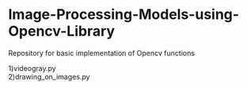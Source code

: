 # Image-Processing-Models-using-Opencv-Library
Repository for basic implementation of Opencv functions

1)videogray.py     <br>
2)drawing_on_images.py    <br>
